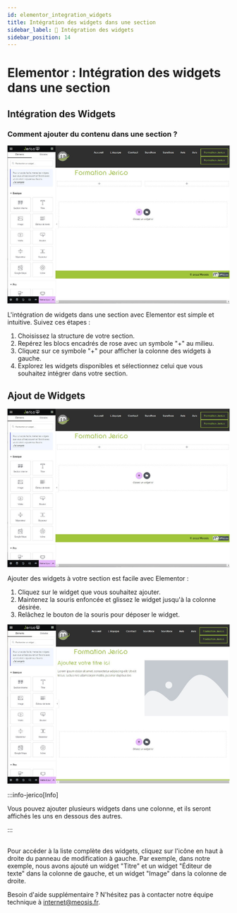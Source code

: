 ```yaml
---
id: elementor_integration_widgets
title: Intégration des widgets dans une section
sidebar_label: 🔌 Intégration des widgets
sidebar_position: 14
---
```


# Elementor : Intégration des widgets dans une section

## Intégration des Widgets

### Comment ajouter du contenu dans une section ?

![contenu](./img/22.jpg)

L'intégration de widgets dans une section avec Elementor est simple et intuitive. Suivez ces étapes :

1. Choisissez la structure de votre section.
2. Repérez les blocs encadrés de rose avec un symbole "+" au milieu.
3. Cliquez sur ce symbole "+" pour afficher la colonne des widgets à gauche.
4. Explorez les widgets disponibles et sélectionnez celui que vous souhaitez intégrer dans votre section.

## Ajout de Widgets

![contenu](./img/22.jpg)

Ajouter des widgets à votre section est facile avec Elementor :

1. Cliquez sur le widget que vous souhaitez ajouter.
2. Maintenez la souris enfoncée et glissez le widget jusqu'à la colonne désirée.
3. Relâchez le bouton de la souris pour déposer le widget.

![contenu](./img/23.jpg)

:::info-jerico[Info]

Vous pouvez ajouter plusieurs widgets dans une colonne, et ils seront affichés les uns en dessous des autres.

:::

\
Pour accéder à la liste complète des widgets, cliquez sur l'icône en haut à droite du panneau de modification à gauche. Par exemple, dans notre exemple, nous avons ajouté un widget "Titre" et un widget "Éditeur de texte" dans la colonne de gauche, et un widget "Image" dans la colonne de droite.

Besoin d'aide supplémentaire ? N'hésitez pas à contacter notre équipe technique à internet@meosis.fr.
